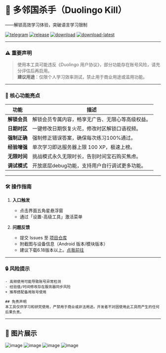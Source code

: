 
# 🌟 **多邻国杀手（Duolingo Kill）**  
——解锁高效学习体验，突破语言学习限制  

[![telegram](https://img.shields.io/badge/Telegram-2CA5E0?style=for-the-badge&logo=telegram&logoColor=white)](https://t.me/GModify)
[![release](https://img.shields.io/github/release/Xposed-Modules-Repo/com.duolingo.kill.svg)](https://github.com/Xposed-Modules-Repo/com.duolingo.kill/releases)
[![download](https://img.shields.io/github/downloads/Xposed-Modules-Repo/com.duolingo.kill/total.svg)](https://github.com/Xposed-Modules-Repo/com.duolingo.kill/releases)
[![download-latest](https://img.shields.io/github/downloads/Xposed-Modules-Repo/com.duolingo.kill/latest/total.svg)](https://github.com/Xposed-Modules-Repo/com.duolingo.kill/releases)

---

### ⚠️ **重要声明**  
> 使用本工具可能违反《Duolingo 用户协议》，部分功能存在账号风险，请充分评估后再启用。  
> **建议用途**：仅限个人学习效率测试，禁止用于商业用途或滥用功能。

---

### 🚀 **核心功能亮点**  
| 功能                    | 描述                                                                 |
|---------------------|----------------------------------------------------------------------|
| **解锁会员**    | 解锁会员专属内容，畅享无广告、无限心等高级权益。               |
| **日期时区**    | 一键修改日期恢复火花，修改时区解锁口语视频。                  |
| **强制正确**    | 强制修正错误答案，确保每次练习100%通过。                     |
| **经验增强**    | 单次学习即达服务器上限 100 XP，极速上榜。                    |
| **无限时间**    | 挑战模式永久无限时长，告别时间宝石购买焦虑。                   |
| **调试模式**    | 开放底层debug功能，支持用户自行调试更多功能。                 |

---

### 🛠 **操作指南**  
1. **入口触发**  
   - 点击界面五角星悬浮窗  
   - 通过「设置-高级工具」激活菜单  

2. **问题反馈**  
   - 提交 Issues 至 [项目仓库](https://github.com/Xposed-Modules-Repo/com.duolingo.kill/issues)  
   - 附截图与设备信息（Android 版本/模块版本）
   - 建议下载6.18版本以上。[点我前往](https://www.apkmirror.com/uploads/?appcategory=duolingo-duolingo)

---

### 🔒 **风险提示**  
```
- 高频使用可能导致账号异常检测  
- 经验值/时间修改存在服务器同步风险  
+ 推荐搭配备用账号使用  

## 免责声明
本工具仅供学习和研究使用，严禁用于商业或非法用途。开发者不对因使用此工具而产生的任何后果负责。
```
---


## 📰 **图片展示**
![image](https://raw.githubusercontent.com/Xposed-Modules-Repo/com.duolingo.kill/refs/heads/main/1.jpg)
![image](https://raw.githubusercontent.com/Xposed-Modules-Repo/com.duolingo.kill/refs/heads/main/2.jpg)
![image](https://raw.githubusercontent.com/Xposed-Modules-Repo/com.duolingo.kill/refs/heads/main/3.jpg)
![image](https://raw.githubusercontent.com/Xposed-Modules-Repo/com.duolingo.kill/refs/heads/main/4.jpg)
